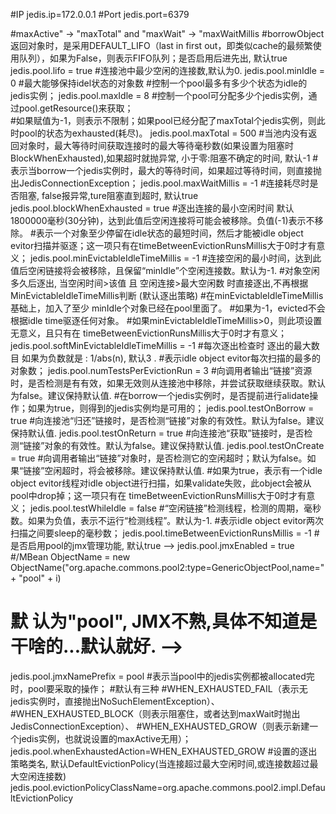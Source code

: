 #IP
jedis.ip=172.0.0.1
#Port
jedis.port=6379
 

#maxActive" -> "maxTotal" and "maxWait" -> "maxWaitMillis
#borrowObject返回对象时，是采用DEFAULT_LIFO（last in first out，即类似cache的最频繁使用队列），如果为False，则表示FIFO队列；是否启用后进先出, 默认true
jedis.pool.lifo = true
#连接池中最少空闲的连接数,默认为0.
jedis.pool.minIdle = 0
#最大能够保持idel状态的对象数
#控制一个pool最多有多少个状态为idle的jedis实例；
jedis.pool.maxIdle = 8 
#控制一个pool可分配多少个jedis实例，通过pool.getResource()来获取；  
#如果赋值为-1，则表示不限制；如果pool已经分配了maxTotal个jedis实例，则此时pool的状态为exhausted(耗尽)。
jedis.pool.maxTotal = 500 
#当池内没有返回对象时，最大等待时间获取连接时的最大等待毫秒数(如果设置为阻塞时BlockWhenExhausted),如果超时就抛异常, 小于零:阻塞不确定的时间,  默认-1
#表示当borrow一个jedis实例时，最大的等待时间，如果超过等待时间，则直接抛出JedisConnectionException；
jedis.pool.maxWaitMillis = -1
#连接耗尽时是否阻塞, false报异常,ture阻塞直到超时, 默认true
jedis.pool.blockWhenExhausted = true
#逐出连接的最小空闲时间 默认1800000毫秒(30分钟)，达到此值后空闲连接将可能会被移除。负值(-1)表示不移除。
#表示一个对象至少停留在idle状态的最短时间，然后才能被idle object evitor扫描并驱逐；这一项只有在timeBetweenEvictionRunsMillis大于0时才有意义；
jedis.pool.minEvictableIdleTimeMillis = -1
#连接空闲的最小时间，达到此值后空闲链接将会被移除，且保留“minIdle”个空闲连接数。默认为-1.
#对象空闲多久后逐出, 当空闲时间>该值 且 空闲连接>最大空闲数 时直接逐出,不再根据MinEvictableIdleTimeMillis判断  (默认逐出策略)
#在minEvictableIdleTimeMillis基础上，加入了至少 minIdle个对象已经在pool里面了。
#如果为-1，evicted不会根据idle time驱逐任何对象。
#如果minEvictableIdleTimeMillis>0，则此项设置无意义，且只有在 timeBetweenEvictionRunsMillis大于0时才有意义；
jedis.pool.softMinEvictableIdleTimeMillis = -1
#每次逐出检查时 逐出的最大数目 如果为负数就是 : 1/abs(n), 默认3 .
#表示idle object evitor每次扫描的最多的对象数；
jedis.pool.numTestsPerEvictionRun = 3
#向调用者输出“链接”资源时，是否检测是有有效，如果无效则从连接池中移除，并尝试获取继续获取。默认为false。建议保持默认值.
#在borrow一个jedis实例时，是否提前进行alidate操作；如果为true，则得到的jedis实例均是可用的；
jedis.pool.testOnBorrow = true
#向连接池“归还”链接时，是否检测“链接”对象的有效性。默认为false。建议保持默认值.
jedis.pool.testOnReturn = true 
#向连接池“获取”链接时，是否检测“链接”对象的有效性。默认为false。建议保持默认值.
jedis.pool.testOnCreate = true 
#向调用者输出“链接”对象时，是否检测它的空闲超时；默认为false。如果“链接”空闲超时，将会被移除。建议保持默认值.
#如果为true，表示有一个idle object evitor线程对idle object进行扫描，如果validate失败，此object会被从pool中drop掉；这一项只有在 timeBetweenEvictionRunsMillis大于0时才有意义；
jedis.pool.testWhileIdle = false
#“空闲链接”检测线程，检测的周期，毫秒数。如果为负值，表示不运行“检测线程”。默认为-1.
#表示idle object evitor两次扫描之间要sleep的毫秒数；
jedis.pool.timeBetweenEvictionRunsMillis = -1
#是否启用pool的jmx管理功能, 默认true -->
jedis.pool.jmxEnabled = true
#/MBean ObjectName = new ObjectName("org.apache.commons.pool2:type=GenericObjectPool,name=" + "pool" + i)
# 默 认为"pool", JMX不熟,具体不知道是干啥的...默认就好. -->
jedis.pool.jmxNamePrefix = pool
#表示当pool中的jedis实例都被allocated完时，pool要采取的操作；
#默认有三种
#WHEN_EXHAUSTED_FAIL（表示无jedis实例时，直接抛出NoSuchElementException）、
#WHEN_EXHAUSTED_BLOCK（则表示阻塞住，或者达到maxWait时抛出JedisConnectionException）、 
#WHEN_EXHAUSTED_GROW（则表示新建一个jedis实例，也就说设置的maxActive无用）；
jedis.pool.whenExhaustedAction=WHEN_EXHAUSTED_GROW
#设置的逐出策略类名, 默认DefaultEvictionPolicy(当连接超过最大空闲时间,或连接数超过最大空闲连接数)
jedis.pool.evictionPolicyClassName=org.apache.commons.pool2.impl.DefaultEvictionPolicy

